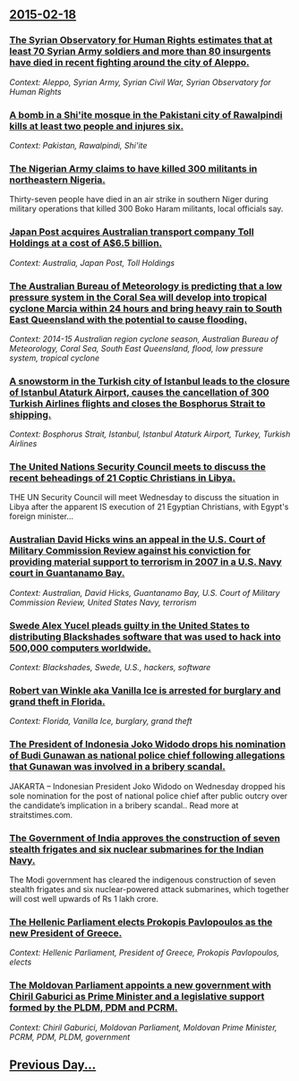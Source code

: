 ## [2015-02-18](/news/2015/02/18/index.md)

### [The Syrian Observatory for Human Rights estimates that at least 70 Syrian Army soldiers and more than 80 insurgents have died in recent fighting around the city of Aleppo. ](/news/2015/02/18/the-syrian-observatory-for-human-rights-estimates-that-at-least-70-syrian-army-soldiers-and-more-than-80-insurgents-have-died-in-recent-figh.md)
_Context: Aleppo, Syrian Army, Syrian Civil War, Syrian Observatory for Human Rights_

### [A bomb in a Shi'ite mosque in the Pakistani city of Rawalpindi kills at least two people and injures six. ](/news/2015/02/18/a-bomb-in-a-shi-ite-mosque-in-the-pakistani-city-of-rawalpindi-kills-at-least-two-people-and-injures-six.md)
_Context: Pakistan, Rawalpindi, Shi'ite_

### [The Nigerian Army claims to have killed 300 militants in northeastern Nigeria. ](/news/2015/02/18/the-nigerian-army-claims-to-have-killed-300-militants-in-northeastern-nigeria.md)
Thirty-seven people have died in an air strike in southern Niger during military operations that killed 300 Boko Haram militants, local officials say.

### [Japan Post acquires Australian transport company Toll Holdings at a cost of A$6.5 billion. ](/news/2015/02/18/japan-post-acquires-australian-transport-company-toll-holdings-at-a-cost-of-a-6-5-billion.md)
_Context: Australia, Japan Post, Toll Holdings_

### [The Australian Bureau of Meteorology is predicting that a low pressure system in the Coral Sea will develop into tropical cyclone Marcia within 24 hours and bring heavy rain to South East Queensland with the potential to cause flooding. ](/news/2015/02/18/the-australian-bureau-of-meteorology-is-predicting-that-a-low-pressure-system-in-the-coral-sea-will-develop-into-tropical-cyclone-marcia-wit.md)
_Context: 2014-15 Australian region cyclone season, Australian Bureau of Meteorology, Coral Sea, South East Queensland, flood, low pressure system, tropical cyclone_

### [A snowstorm in the Turkish city of Istanbul leads to the closure of Istanbul Ataturk Airport, causes the cancellation of 300 Turkish Airlines flights and closes the Bosphorus Strait to shipping. ](/news/2015/02/18/a-snowstorm-in-the-turkish-city-of-istanbul-leads-to-the-closure-of-istanbul-atata1-4rk-airport-causes-the-cancellation-of-300-turkish-airlin.md)
_Context: Bosphorus Strait, Istanbul, Istanbul Ataturk Airport, Turkey, Turkish Airlines_

### [The United Nations Security Council meets to discuss the recent beheadings of 21 Coptic Christians in Libya. ](/news/2015/02/18/the-united-nations-security-council-meets-to-discuss-the-recent-beheadings-of-21-coptic-christians-in-libya.md)
THE UN Security Council will meet Wednesday to discuss the situation in Libya after the apparent IS execution of 21 Egyptian Christians, with Egypt&#39;s foreign minister... 

### [Australian David Hicks wins an appeal in the U.S. Court of Military Commission Review against his conviction for providing material support to terrorism in 2007 in a U.S. Navy court in Guantanamo Bay. ](/news/2015/02/18/australian-david-hicks-wins-an-appeal-in-the-u-s-court-of-military-commission-review-against-his-conviction-for-providing-material-support.md)
_Context: Australian, David Hicks, Guantanamo Bay, U.S. Court of Military Commission Review, United States Navy, terrorism_

### [Swede Alex Yucel pleads guilty in the United States to distributing Blackshades software that was used to hack into 500,000 computers worldwide. ](/news/2015/02/18/swede-alex-yucel-pleads-guilty-in-the-united-states-to-distributing-blackshades-software-that-was-used-to-hack-into-500-000-computers-worldw.md)
_Context: Blackshades, Swede, U.S., hackers, software_

### [Robert van Winkle aka Vanilla Ice is arrested for burglary and grand theft in Florida. ](/news/2015/02/18/robert-van-winkle-aka-vanilla-ice-is-arrested-for-burglary-and-grand-theft-in-florida.md)
_Context: Florida, Vanilla Ice, burglary, grand theft_

### [The President of Indonesia Joko Widodo drops his nomination of Budi Gunawan as national police chief following allegations that Gunawan was involved in a bribery scandal. ](/news/2015/02/18/the-president-of-indonesia-joko-widodo-drops-his-nomination-of-budi-gunawan-as-national-police-chief-following-allegations-that-gunawan-was.md)
JAKARTA – Indonesian President Joko Widodo on Wednesday dropped his sole nomination for the post of national police chief after public outcry over the candidate’s implication in a bribery scandal.. Read more at straitstimes.com.

### [The Government of India approves the construction of seven stealth frigates and six nuclear submarines for the Indian Navy. ](/news/2015/02/18/the-government-of-india-approves-the-construction-of-seven-stealth-frigates-and-six-nuclear-submarines-for-the-indian-navy.md)
The Modi government has cleared the indigenous construction of seven stealth frigates and six nuclear-powered attack submarines, which together will cost well upwards of Rs 1 lakh crore.

### [The Hellenic Parliament elects Prokopis Pavlopoulos as the new President of Greece. ](/news/2015/02/18/the-hellenic-parliament-elects-prokopis-pavlopoulos-as-the-new-president-of-greece.md)
_Context: Hellenic Parliament, President of Greece, Prokopis Pavlopoulos, elects_

### [The Moldovan Parliament appoints a new government with Chiril Gaburici as Prime Minister and a legislative support formed by the PLDM, PDM and PCRM. ](/news/2015/02/18/the-moldovan-parliament-appoints-a-new-government-with-chiril-gaburici-as-prime-minister-and-a-legislative-support-formed-by-the-pldm-pdm-a.md)
_Context: Chiril Gaburici, Moldovan Parliament, Moldovan Prime Minister, PCRM, PDM, PLDM, government_

## [Previous Day...](/news/2015/02/17/index.md)

